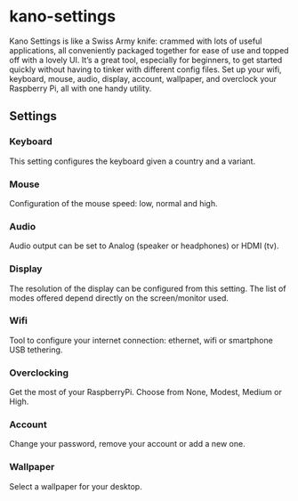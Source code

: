 # kano-settings


Kano Settings is like a Swiss Army knife: crammed with lots of useful applications, all conveniently packaged together for ease of use and topped off with a lovely UI. It’s a great tool, especially for beginners, to get started quickly without having to tinker with different config files. Set up your wifi, keyboard, mouse, audio, display, account, wallpaper, and overclock your Raspberry Pi, all with one handy utility.

## Settings


### Keyboard

This setting configures the keyboard given a country and a variant.

### Mouse

Configuration of the mouse speed: low, normal and high.

### Audio

Audio output can be set to Analog (speaker or headphones) or HDMI (tv).

### Display

The resolution of the display can be configured from this setting. The list of modes offered depend directly on the screen/monitor used.

### Wifi

Tool to configure your internet connection: ethernet, wifi or smartphone USB tethering.

### Overclocking

Get the most of your RaspberryPi. Choose from None, Modest, Medium or High.

### Account

Change your password, remove your account or add a new one.

### Wallpaper

Select a wallpaper for your desktop.
